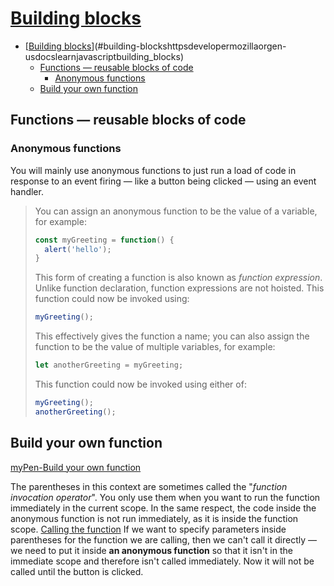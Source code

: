 # [Building blocks](https://developer.mozilla.org/en-US/docs/Learn/JavaScript/Building_blocks)

<!-- TOC -->

- [[Building blocks](https://developer.mozilla.org/en-US/docs/Learn/JavaScript/Building_blocks)](#building-blockshttpsdevelopermozillaorgen-usdocslearnjavascriptbuilding_blocks)
  - [Functions — reusable blocks of code](#functions--reusable-blocks-of-code)
    - [Anonymous functions](#anonymous-functions)
  - [Build your own function](#build-your-own-function)

<!-- /TOC -->

## Functions — reusable blocks of code

### Anonymous functions

You will mainly use anonymous functions to just run a load of code in response to an event firing — like a button being clicked — using an event handler.

> You can assign an anonymous function to be the value of a variable, for example:
> 
> ```js
> const myGreeting = function() {
>   alert('hello');
> }
> ```
> 
> This form of creating a function is also known as _function expression_. Unlike function declaration, function expressions are not hoisted.
> This function could now be invoked using:
> 
> ```js
> myGreeting();
> ```
> 
> This effectively gives the function a name; you can also assign the function to be the value of multiple variables, for example:
> 
> ```js
> let anotherGreeting = myGreeting;
> ```
> 
> This function could now be invoked using either of:
> 
> ```js
> myGreeting();
> anotherGreeting();
> ```

## Build your own function

[myPen-Build your own function](https://codepen.io/cc2m2/pen/bGRePVB)

The parentheses in this context are sometimes called the "_function invocation operator_". You only use them when you want to run the function immediately in the current scope. In the same respect, the code inside the anonymous function is not run immediately, as it is inside the function scope. [Calling the function](https://developer.mozilla.org/en-US/docs/Learn/JavaScript/Building_blocks/Build_your_own_function)
If we want to specify parameters inside parentheses for the function we are calling, then we can't call it directly — we need to put it inside **an anonymous function** so that it isn't in the immediate scope and therefore isn't called immediately. Now it will not be called until the button is clicked.
